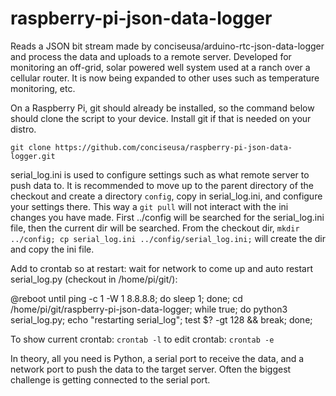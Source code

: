 # raspberry-pi-json-data-logger
Reads a JSON bit stream made by conciseusa/arduino-rtc-json-data-logger and process the data and uploads to a remote server. 
Developed for monitoring an off-grid, solar powered well system used at a ranch over a cellular router.
It is now being expanded to other uses such as temperature monitoring, etc.

On a Raspberry Pi, git should already be installed, so the command below should clone the script to your device.
Install git if that is needed on your distro.

`git clone https://github.com/conciseusa/raspberry-pi-json-data-logger.git`

serial_log.ini is used to configure settings such as what remote server to push data to. It is recommended to move up to the parent directory of the checkout and create a directory `config`, copy in serial_log.ini, and configure your settings there. This way a `git pull` will not interact with the ini changes you have made. First ../config will be searched for the serial_log.ini file, then the current dir will be searched. From the checkout dir, `mkdir ../config; cp serial_log.ini ../config/serial_log.ini;` will create the dir and copy the ini file.

Add to crontab so at restart: wait for network to come up and auto restart serial_log.py (checkout in /home/pi/git/):

@reboot until ping -c 1 -W 1 8.8.8.8; do sleep 1; done; cd /home/pi/git/raspberry-pi-json-data-logger; while true; do python3 serial_log.py; echo "restarting serial_log"; test $? -gt 128 && break; done;

To show current crontab: `crontab -l`  to edit crontab: `crontab -e`

In theory, all you need is Python, a serial port to receive the data, and a network port to push the data to the target server. Often the biggest challenge is getting connected to the serial port.
